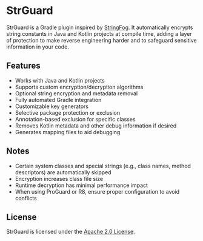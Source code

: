 # StrGuard

StrGuard is a Gradle plugin inspired by [StringFog](https://github.com/MegatronKing/StringFog). It automatically encrypts string constants in Java and Kotlin projects at compile time, adding a layer of protection to make reverse engineering harder and to safeguard sensitive information in your code.

## Features

* Works with Java and Kotlin projects
* Supports custom encryption/decryption algorithms
* Optional string encryption and metadata removal
* Fully automated Gradle integration
* Customizable key generators
* Selective package protection or exclusion
* Annotation-based exclusion for specific classes
* Removes Kotlin metadata and other debug information if desired
* Generates mapping files to aid debugging

## Notes

* Certain system classes and special strings (e.g., class names, method descriptors) are automatically skipped
* Encryption increases class file size
* Runtime decryption has minimal performance impact
* When using ProGuard or R8, ensure proper configuration to avoid conflicts

## License

StrGuard is licensed under the [Apache 2.0 License](https://www.apache.org/licenses/LICENSE-2.0).

